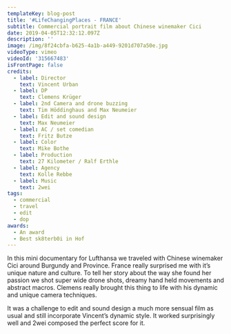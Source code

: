 ```yaml
---
templateKey: blog-post
title: '#LifeChangingPlaces - FRANCE'
subtitle: Commercial portrait film about Chinese winemaker Cici
date: 2019-04-05T12:32:12.097Z
description: ''
image: /img/8f24cbfa-b625-4a1b-a449-9201d707a50e.jpg
videoType: vimeo
videoId: '315667483'
isFrontPage: false
credits:
  - label: Director
    text: Vincent Urban
  - label: DP
    text: Clemens Krüger
  - label: 2nd Camera and drone buzzing
    text: Tim Höddinghaus and Max Neumeier
  - label: Edit and sound design
    text: Max Neumeier
  - label: AC / set comedian
    text: Fritz Butze
  - label: Color
    text: Mike Bothe
  - label: Production
    text: 27 Kilometer / Ralf Erthle
  - label: Agency
    text: Kolle Rebbe
  - label: Music
    text: 2wei
tags:
  - commercial
  - travel
  - edit
  - dop
awards:
  - An award
  - Best sk8terb0i in Hof
---
```

In this mini documentary for Lufthansa we traveled with Chinese winemaker Cici around Burgundy and Province. France really surprised me with it’s unique nature and culture. To tell her story about the way she found her passion we shot super wide drone shots, dreamy hand held movements and abstract macros. Clemens really brought this thing to life with his dynamic and unique camera techniques. 

It was a challenge to edit and sound design a much more sensual film as usual and still incorporate Vincent’s dynamic style. It worked surprisingly well and 2wei composed the perfect score for it.
